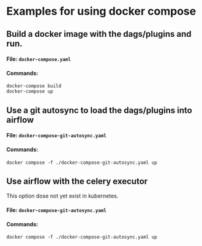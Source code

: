 # Examples for using docker compose

## Build a docker image with the dags/plugins and run.

#### File: `docker-compose.yaml`
#### Commands:
```shell
docker-compose build
docker-compose up
```

## Use a git autosync to load the dags/plugins into airflow

#### File: `docker-compose-git-autosync.yaml`
#### Commands:
```shell
docker compose -f ./docker-compose-git-autosync.yaml up
```

## Use airflow with the celery executor

This option dose not yet exist in kubernetes.

#### File: `docker-compose-git-autosync.yaml`
#### Commands:
```shell
docker compose -f ./docker-compose-git-autosync.yaml up
```